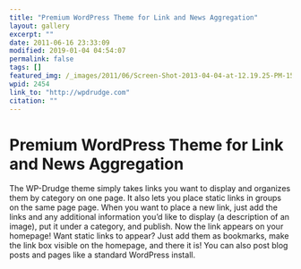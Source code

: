 ```yaml
---
title: "Premium WordPress Theme for Link and News Aggregation"
layout: gallery
excerpt: ""
date: 2011-06-16 23:33:09
modified: 2019-01-04 04:54:07
permalink: false
tags: []
featured_img: /_images/2011/06/Screen-Shot-2013-04-04-at-12.19.25-PM-150x150.png
wpid: 2454
link_to: "http://wpdrudge.com"
citation: ""
---
```


# Premium WordPress Theme for Link and News Aggregation

The WP-Drudge theme simply takes links you want to display and organizes them by category on one page. It also lets you place static links in groups on the same page page. When you want to place a new link, just add the links and any additional information you’d like to display (a description of an image), put it under a category, and publish. Now the link appears on your homepage! Want static links to appear? Just add them as bookmarks, make the link box visible on the homepage, and there it is! You can also post blog posts and pages like a standard WordPress install.
